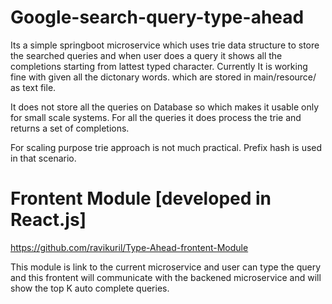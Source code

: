 # Google-search-query-type-ahead

Its a simple springboot microservice which uses trie data structure to store the searched queries and when user does a query it shows all the completions starting from lattest typed character.
Currently It is working fine with given all the dictonary words. which are stored in main/resource/ as text file.


It does not store all the queries on Database so which makes it usable only for small scale systems.
For all the queries it does process the trie and returns a set of completions.

For scaling purpose trie approach is not much practical. Prefix hash is used in that scenario.


# Frontent Module [developed in React.js]
https://github.com/ravikuril/Type-Ahead-frontent-Module 

This module is link to the current microservice and user can type the query and this frontent will communicate with the backened microservice and will show the top K auto complete queries.




